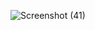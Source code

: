 ![Screenshot (41)](https://github.com/yesh7835/Portfolio/assets/158145445/45595127-e222-4f27-b97b-d8dcae9c6e96)
